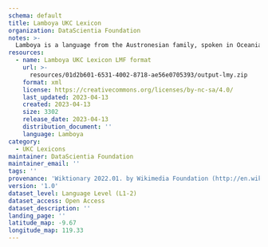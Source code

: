 ```yaml
---
schema: default
title: Lamboya UKC Lexicon
organization: DataScientia Foundation
notes: >-
  Lamboya is a language from the Austronesian family, spoken in Oceania. The UKC Lexicon of Lamboya is represented as a lexico-semantic network. It consists of words, word senses, synsets, as well as sense-level and synset-level relationships.
resources:
  - name: Lamboya UKC Lexicon LMF format
    url: >-
      resources/01d2b601-6531-4002-8718-ae56e0705393/output-lmy.zip
    format: xml
    license: https://creativecommons.org/licenses/by-nc-sa/4.0/
    last_updated: 2023-04-13
    created: 2023-04-13
    size: 3302
    release_date: 2023-04-13
    distribution_document: ''
    language: Lamboya
category:
  - UKC Lexicons
maintainer: DataScientia Foundation
maintainer_email: ''
tags: ''
provenance: 'Wiktionary 2022.01. by Wikimedia Foundation (http://en.wiktionary.org); KinDiv: Kinship Diversity 1.0 by Temuulen Khishigsuren (http://ukc.disi.unitn.it/index.php/kinship/); Princeton WordNet 2.1 by Princeton University (https://wordnet.princeton.edu)'
version: '1.0'
dataset_level: Language Level (L1-2)
dataset_access: Open Access
dataset_description: ''
landing_page: ''
latitude_map: -9.67
longitude_map: 119.33
---
```

